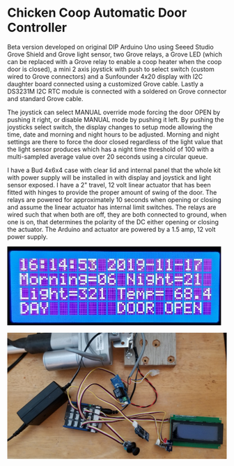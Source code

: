 # Chicken Coop Automatic Door Controller

Beta version developed on original DIP Arduino Uno using Seeed Studio Grove Shield and Grove light sensor, two Grove relays, a Grove LED (which can be replaced with a Grove relay to enable a coop heater when the coop door is closed), a mini 2 axis joystick with push to select switch (custom wired to Grove connectors) and a Sunfounder 4x20 display with I2C daughter board connected using a customized Grove cable. Lastly a DS3231M I2C RTC module is connected with a soldered on Grove connector and standard Grove cable.

The joystick can select MANUAL override mode forcing the door OPEN by pushing it right, or disable MANUAL mode by pushing it left. By pushing the joysticks select switch, the display changes to setup mode allowing the time, date and morning and night hours to be adjusted. Morning and night settings are there to force the door closed regardless of the light value that the light sensor produces which has a night time threshold of 100 with a multi-sampled average value over 20 seconds using a circular queue.

I have a Bud 4x6x4 case with clear lid and internal panel that the whole kit with power supply will be installed in with display and joystick and light sensor exposed. I have a 2" travel, 12 volt linear actuator that has been fitted with hinges to provide the proper amount of swing of the door. The relays are powered for approximately 10 seconds when opening or closing and assume the linear actuator has internal limit switches. The relays are wired such that when both are off, they are both connected to ground, when one is on, that determines the polarity of the DC either opening or closing the actuator. The Arduino and actuator are powered by a 1.5 amp, 12 volt power supply.

![alt text](https://github.com/simmunity/ChickenDoorArduino/blob/master/ChickenDoorDisplay.jpg "This is the display when not in setup")

![alt text](https://github.com/simmunity/ChickenDoorArduino/blob/master/ChickenDoorHardware.jpg "Here is the hardware")
